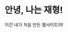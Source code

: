 <!DOCTYPE html>
<html lang="ko">
<head>
  <meta charset="UTF-8" />
  <meta name="viewport" content="width=device-width, initial-scale=1.0" />
  <title>나의 첫 웹사이트</title>
  <link rel="stylesheet" href="style.css" />
</head>
<body>
  <h1>안녕, 나는 재형!</h1>
  <p>이건 내가 처음 만든 웹사이트야!</p>
  <script src="script.js"></script>
</body>
</html>
